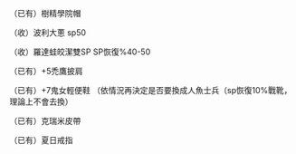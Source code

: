 （已有）樹精學院帽

（收）波利大蔥 sp50

（收）羅達蛙皎潔雙SP SP恢復%40-50

（已有）+5禿鷹披肩

（已有）+7鬼女輕便鞋 （依情況再決定是否要換成人魚士兵（sp恢復10%戰靴，理論上不會去換）

（已有）克瑞米皮帶

（已有）夏日戒指
